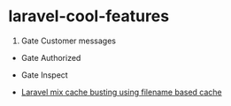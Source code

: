 # laravel-cool-features

1. Gate Customer messages

 * Gate Authorized

 * Gate Inspect 
 * [Laravel mix cache busting using filename based cache](https://github.com/abdulwahhabkhan/laravel-cool-features/blob/master/laravel-mix-filename-versioning.md)
